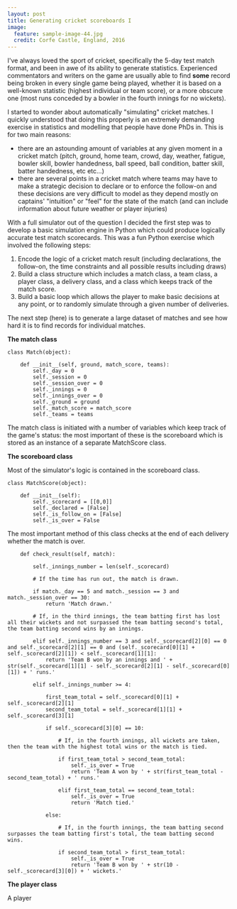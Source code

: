 ```yaml
---
layout: post
title: Generating cricket scoreboards I
image:
  feature: sample-image-44.jpg
  credit: Corfe Castle, England, 2016
---
```


I've always loved the sport of cricket, specifically the 5-day test match format, and been in awe of its ability to generate statistics. Experienced commentators and writers on the game are usually able to find **some** record being broken in every single game being played, whether it is based on a well-known statistic (highest individual or team score), or a more obscure one (most runs conceded by a bowler in the fourth innings for no wickets). 

I started to wonder about automatically "simulating" cricket matches. I quickly understood that doing this properly is an extremely demanding exercise in statistics and modelling that people have done PhDs in. This is for two main reasons:

- there are an astounding amount of variables at any given moment in a cricket match (pitch, ground, home team, crowd, day, weather, fatigue, bowler skill, bowler handedness, ball speed, ball condition, batter skill, batter handedness, etc etc...)
- there are several points in a cricket match where teams may have to make a strategic decision to declare or to enforce the follow-on and these decisions are very difficult to model as they depend mostly on captains' "intuition" or "feel" for the state of the match (and can include information about future weather or player injuries)

With a full simulator out of the question I decided the first step was to develop a basic simulation engine in Python which could produce logically accurate test match scorecards. This was a fun Python exercise which involved the following steps:

1. Encode the logic of a cricket match result (including declarations, the follow-on, the time constraints and all possible results including draws)
2. Build a class structure which includes a match class, a team class, a player class, a delivery class, and a class which keeps track of the match score.
3. Build a basic loop which allows the player to make basic decisions at any point, or to randomly simulate through a given number of deliveries. 

The next step (here) is to generate a large dataset of matches and see how hard it is to find records for individual matches. 

**The match class**

```
class Match(object):

    def __init__(self, ground, match_score, teams):
        self._day = 0
        self._session = 0
        self._session_over = 0
        self._innings = 0
        self._innings_over = 0
        self._ground = ground
        self._match_score = match_score
        self._teams = teams
```

The match class is initiated with a number of variables which keep track of the game's status: the most important of these is the scoreboard which is stored as an instance of a separate MatchScore class.

**The scoreboard class**

Most of the simulator's logic is contained in the scoreboard class.

```
class MatchScore(object):

    def __init__(self):
        self._scorecard = [[0,0]]
        self._declared = [False]
        self._is_follow_on = [False]
        self._is_over = False
```

The most important method of this class checks at the end of each delivery whether the match is over.

```
    def check_result(self, match):

        self._innings_number = len(self._scorecard)

        # If the time has run out, the match is drawn.

        if match._day == 5 and match._session == 3 and match._session_over == 30:
            return 'Match drawn.'

        # If, in the third innings, the team batting first has lost all their wickets and not surpassed the team batting second's total, the team batting second wins by an innings. 

        elif self._innings_number == 3 and self._scorecard[2][0] == 0 and self._scorecard[2][1] == 0 and (self._scorecard[0][1] + self._scorecard[2][1]) < self._scorecard[1][1]:
            return 'Team B won by an innings and ' + str(self._scorecard[1][1] - self._scorecard[2][1] - self._scorecard[0][1]) + ' runs.'

        elif self._innings_number >= 4:

            first_team_total = self._scorecard[0][1] + self._scorecard[2][1]
            second_team_total = self._scorecard[1][1] + self._scorecard[3][1]

            if self._scorecard[3][0] == 10:

                # If, in the fourth innings, all wickets are taken, then the team with the highest total wins or the match is tied. 

                if first_team_total > second_team_total:
                    self._is_over = True
                    return 'Team A won by ' + str(first_team_total - second_team_total) + ' runs.'

                elif first_team_total == second_team_total: 
                    self._is_over = True
                    return 'Match tied.'

            else:

                # If, in the fourth innings, the team batting second surpasses the team batting first's total, the team batting second wins. 

                if second_team_total > first_team_total:
                    self._is_over = True
                    return 'Team B won by ' + str(10 - self._scorecard[3][0]) + ' wickets.'
```

**The player class**

A player 






